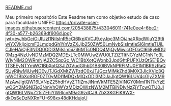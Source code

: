 
[README.md](https://github.com/user-attachments/files/19721230/README.md)

Meu primeiro repositório
Este Readme tem como objetivo estudo de caso para faculdade UNIFEC
https://private-user-images.githubusercontent.com/205438875/433046011-741e0ee4-6be2-4f30-a577-b26369df606d.jpg?jwt=eyJhbGciOiJIUzI1NiIsInR5cCI6IkpXVCJ9.eyJpc3MiOiJnaXRodWIuY29tIiwiYXVkIjoicmF3LmdpdGh1YnVzZXJjb250ZW50LmNvbSIsImtleSI6ImtleTUiLCJleHAiOjE3NDQ0ODI3MjIsIm5iZiI6MTc0NDQ4MjQyMiwicGF0aCI6Ii8yMDU0Mzg4NzUvNDMzMDQ2MDExLTc0MWUwZWU0LTZiZTItNGYzMC1hNTc3LWIyNjM2OWRmNjA2ZC5qcGc_WC1BbXotQWxnb3JpdGhtPUFXUzQtSE1BQy1TSEEyNTYmWC1BbXotQ3JlZGVudGlhbD1BS0lBVkNPRFlMU0E1M1BRSzRaQSUyRjIwMjUwNDEyJTJGdXMtZWFzdC0xJTJGczMlMkZhd3M0X3JlcXVlc3QmWC1BbXotRGF0ZT0yMDI1MDQxMlQxODI3MDJaJlgtQW16LUV4cGlyZXM9MzAwJlgtQW16LVNpZ25hdHVyZT1iZmJiNmVkMTE5ZjViNGY0MmI1NTlkYzEwOGY2MGNlZjg3NmVhOWYzMDIzOWIzNWM2MTBiNDIyNzZjYTcwOTU0JlgtQW16LVNpZ25lZEhlYWRlcnM9aG9zdCJ9.ZbX3KGFIK9WX-dkOsSeDzNXRnFU-698xx48dKHdujoU

